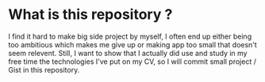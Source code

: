 # What is this repository ? 
I find it hard to make big side project by myself, I often end up either being too ambitious which makes me give up or making app too small that doesn't seem relevent.
Still, I want to show that I actually did use and study in my free time the technologies I've put on my CV, so I will commit small project / Gist in this repository.